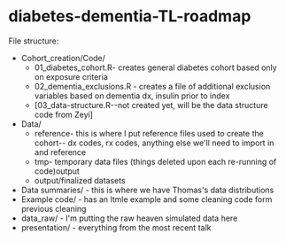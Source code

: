 # diabetes-dementia-TL-roadmap

File structure: 

- Cohort_creation/Code/
  - 01_diabetes_cohort.R- creates general diabetes cohort based only on exposure criteria
  - 02_dementia_exclusions.R - creates a file of additional exclusion variables based on dementia dx, insulin prior to index
  - [03_data-structure.R--not created yet, will be the data structure code from Zeyi]
- Data/
  - reference- this is where I put reference files used to create the cohort-- dx codes, rx codes, anything else we'll need to import in and reference
  - tmp- temporary data files (things deleted upon each re-running of code)output
  - output/finalized datasets
- Data summaries/ - this is where we have Thomas's data distributions
- Example code/ - has an ltmle example and some cleaning code form previous cleaning
- data_raw/ - I'm putting the raw heaven simulated data here
- presentation/ - everything from the most recent talk

